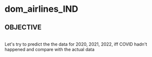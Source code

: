 # dom_airlines_IND

## OBJECTIVE
<br>Let's try to predict the the data for 2020, 2021, 2022, iff COVID hadn't happened  and compare with the actual data
